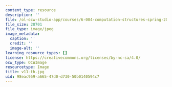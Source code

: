 ```yaml
---
content_type: resource
description: ''
file: /ol-ocw-studio-app/courses/6-004-computation-structures-spring-2017/98eac959a66547d0d73050b0140594c7_v11-th.jpg
file_size: 28701
file_type: image/jpeg
image_metadata:
  caption: ''
  credit: ''
  image-alt: ''
learning_resource_types: []
license: https://creativecommons.org/licenses/by-nc-sa/4.0/
ocw_type: OCWImage
resourcetype: Image
title: v11-th.jpg
uid: 98eac959-a665-47d0-d730-50b0140594c7
---
```

